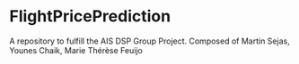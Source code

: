 # FlightPricePrediction
A repository to fulfill the AIS DSP Group Project. Composed of Martin Sejas, Younes Chaik, Marie Thérèse Feuijo
